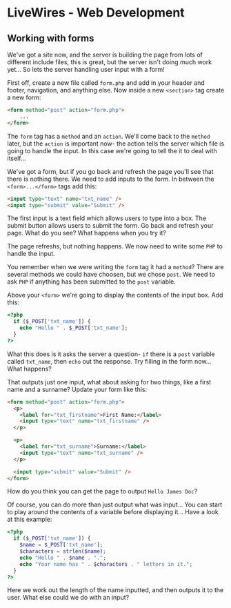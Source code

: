 # LiveWires - Web Development
## Working with forms

We've got a site now, and the server is building the page from lots of different include files, this is great, but the server isn't doing much work yet... So lets the server handling user input with a form!

First off, create a new file called `form.php` and add in your header and footer, navigation, and anything else. Now inside a new `<section>` tag create a new form:

```html
<form method="post" action="form.php">
    ...
</form>
```

The `form` tag has a `method` and an `action`. We'll come back to the `method` later, but the `action` is important now- the action tells the server which file is going to handle the input. In this case we're going to tell the it to deal with itself...

We've got a form, but if you go back and refresh the page you'll see that there is nothing there. We need to add inputs to the form. In between the `<form>...</form>` tags add this:

```html
<input type="text" name="txt_name" />
<input type="submit" value="Submit" />
```

The first input is a text field which allows users to type into a box. The submit button allows users to submit the form. Go back and refresh your page. What do you see? What happens when you try it?

The page refreshs, but nothing happens. We now need to write some `PHP` to handle the input.

You remember when we were writing the `form` tag it had a `method`? There are several methods we could have choosen, but we chose `post`. We need to ask `PHP` if anything has been submitted to the `post` variable.

Above your `<form>` we're going to display the contents of the input box. Add this:

```php
<?php
  if ($_POST['txt_name']) {
    echo "Hello " . $_POST['txt_name'];
  }
?>
```

What this does is it asks the server a question- `if` there is a `post` variable called `txt_name`, then `echo` out the response. Try filling in the form now... What happens?

That outputs just one input, what about asking for two things, like a first name and a surname? Update your form like this:

```html
<form method="post" action="form.php">
  <p>
    <label for="txt_firstname">First Name:</label>
    <input type="text" name="txt_firstname" />
  </p>

  <p>
    <label for="txt_surname">Surname:</label>
    <input type="text" name="txt_surname" />
  </p>

  <input type="submit" value="Submit" />
</form>
```

How do you think you can get the page to output `Hello James Doc`?

Of course, you can do more than just output what was input... You can start to play around the contents of a variable before displaying it... Have a look at this example:

```php
<?php
  if ($_POST['txt_name']) {
    $name = $_POST['txt_name'];
    $characters = strlen($name);
    echo "Hello " . $name . ".";
    echo "Your name has " . $characters . " letters in it.";
  }
?>
```

Here we work out the length of the name inputted, and then outputs it to the user. What else could we do with an input?

